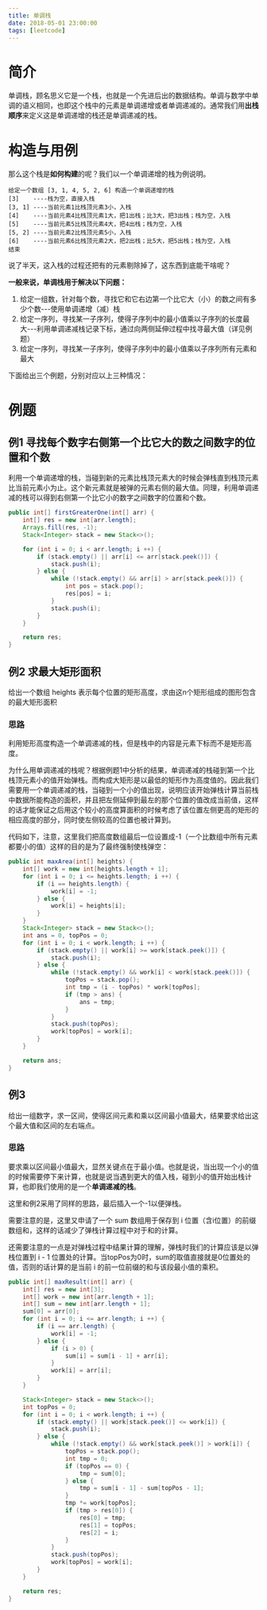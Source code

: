 ```yaml
---
title: 单调栈
date: 2018-05-01 23:00:00
tags: [leetcode]
---
```


# 简介

单调栈，顾名思义它是一个栈，也就是一个先进后出的数据结构。单调与数学中单调的语义相同，也即这个栈中的元素是单调递增或者单调递减的。通常我们用**出栈顺序**来定义这是单调递增的栈还是单调递减的栈。

# 构造与用例

那么这个栈是**如何构建**的呢？我们以一个单调递增的栈为例说明。

```
给定一个数组 [3, 1, 4, 5, 2, 6] 构造一个单调递增的栈
[3]    ----栈为空，直接入栈
[3, 1] ----当前元素1比栈顶元素3小，入栈
[4]    ----当前元素4比栈顶元素1大，把1出栈；比3大，把3出栈；栈为空，入栈
[5]    ----当前元素5比栈顶元素4大，把4出栈；栈为空，入栈
[5, 2] ----当前元素2比栈顶元素5小，入栈
[6]    ----当前元素6比栈顶元素2大，把2出栈；比5大，把5出栈；栈为空，入栈
结束
```

说了半天，这入栈的过程还把有的元素剔除掉了，这东西到底能干啥呢？

**一般来说，单调栈用于解决以下问题：**

1. 给定一组数，针对每个数，寻找它和它右边第一个比它大（小）的数之间有多少个数---使用单调递增（减）栈
2. 给定一序列，寻找某一子序列，使得子序列中的最小值乘以子序列的长度最大---利用单调递减栈记录下标，通过向两侧延伸过程中找寻最大值（详见例题）
3. 给定一序列，寻找某一子序列，使得子序列中的最小值乘以子序列所有元素和最大

下面给出三个例题，分别对应以上三种情况：

# 例题

## 例1 寻找每个数字右侧第一个比它大的数之间数字的位置和个数

利用一个单调递增的栈，当碰到新的元素比栈顶元素大的时候会弹栈直到栈顶元素比当前元素小为止。这个新元素就是被弹的元素右侧的最大值。同理，利用单调递减的栈可以得到右侧第一个比它小的数字之间数字的位置和个数。

```java
public int[] firstGreaterOne(int[] arr) {
    int[] res = new int[arr.length];
    Arrays.fill(res, -1);
    Stack<Integer> stack = new Stack<>();

    for (int i = 0; i < arr.length; i ++) {
        if (stack.empty() || arr[i] <= arr[stack.peek()]) {
            stack.push(i);
        } else {
            while (!stack.empty() && arr[i] > arr[stack.peek()]) {
                int pos = stack.pop();
                res[pos] = i;
            }
            stack.push(i);
        }
    }

    return res;
}
```

## 例2 求最大矩形面积

给出一个数组 heights 表示每个位置的矩形高度，求由这n个矩形组成的图形包含的最大矩形面积

### 思路

利用矩形高度构造一个单调递减的栈，但是栈中的内容是元素下标而不是矩形高度。

为什么用单调递减的栈呢？根据例题1中分析的结果，单调递减的栈碰到第一个比栈顶元素小的值开始弹栈。而构成大矩形是以最低的矩形作为高度值的。因此我们需要用一个单调递减的栈，当碰到一个小的值出现，说明应该开始弹栈计算当前栈中数据所能构造的面积，并且把左侧延伸到最左的那个位置的值改成当前值，这样的话才能保证之后用这个较小的高度算面积的时候考虑了该位置左侧更高的矩形的相应高度的部分，同时使左侧较高的位置也被计算到。

代码如下，注意，这里我们把高度数组最后一位设置成-1（一个比数组中所有元素都要小的值）这样的目的是为了最终强制使栈弹空：

```java
public int maxArea(int[] heights) {
    int[] work = new int[heights.length + 1];
    for (int i = 0; i <= heights.length; i ++) {
        if (i == heights.length) {
            work[i] = -1;
        } else {
            work[i] = heights[i];
        }
    }
    Stack<Integer> stack = new Stack<>();
    int ans = 0, topPos = 0;
    for (int i = 0; i < work.length; i ++) {
        if (stack.empty() || work[i] >= work[stack.peek()]) {
            stack.push(i);
        } else {
            while (!stack.empty() && work[i] < work[stack.peek()]) {
                topPos = stack.pop();
                int tmp = (i - topPos) * work[topPos];
                if (tmp > ans) {
                    ans = tmp;
                }
            }
            stack.push(topPos);
            work[topPos] = work[i];
        }
    }

    return ans;
}
```

## 例3

给出一组数字，求一区间，使得区间元素和乘以区间最小值最大，结果要求给出这个最大值和区间的左右端点。

### 思路

要求乘以区间最小值最大，显然关键点在于最小值。也就是说，当出现一个小的值的时候需要停下来计算，也就是说当遇到更大的值入栈，碰到小的值开始出栈计算，也即我们使用的是一个**单调递减的栈**。

这里和例2采用了同样的思路，最后插入一个-1以便弹栈。

需要注意的是，这里又申请了一个 sum 数组用于保存到 i 位置（含i位置）的前缀数组和，这样的话减少了弹栈计算过程中对于和的计算。

还需要注意的一点是对弹栈过程中结果计算的理解，弹栈时我们的计算应该是以弹栈位置到 i - 1 位置处的计算。当topPos为0时，sum的取值直接就是0位置处的值，否则的话计算的是当前 i 的前一位前缀的和与该段最小值的乘积。

```java
public int[] maxResult(int[] arr) {
    int[] res = new int[3];
    int[] work = new int[arr.length + 1];
    int[] sum = new int[arr.length + 1];
    sum[0] = arr[0];
    for (int i = 0; i <= arr.length; i ++) {
        if (i == arr.length) {
            work[i] = -1;
        } else {
            if (i > 0) {
                sum[i] = sum[i - 1] + arr[i];
            }
            work[i] = arr[i];
        }
    }

    Stack<Integer> stack = new Stack<>();
    int topPos = 0;
    for (int i = 0; i < work.length; i ++) {
        if (stack.empty() || work[stack.peek()] <= work[i]) {
            stack.push(i);
        } else {
            while (!stack.empty() && work[stack.peek()] > work[i]) {
                topPos = stack.pop();
                int tmp = 0;
                if (topPos == 0) {
                    tmp = sum[0];
                } else {
                    tmp = sum[i - 1] - sum[topPos - 1];
                }
                tmp *= work[topPos];
                if (tmp > res[0]) {
                    res[0] = tmp;
                    res[1] = topPos;
                    res[2] = i;
                }
            }
            stack.push(topPos);
            work[topPos] = work[i];
        }
    }

    return res;
}
```